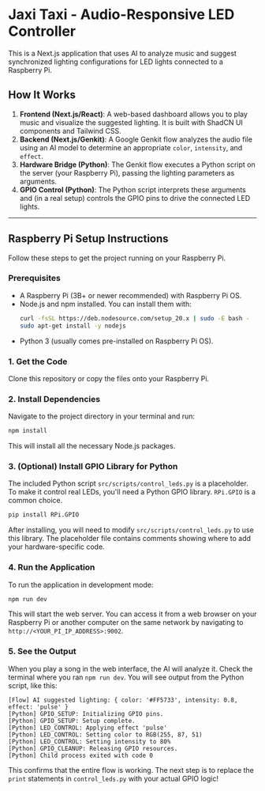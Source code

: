 # Jaxi Taxi - Audio-Responsive LED Controller

This is a Next.js application that uses AI to analyze music and suggest synchronized lighting configurations for LED lights connected to a Raspberry Pi.

## How It Works

1.  **Frontend (Next.js/React)**: A web-based dashboard allows you to play music and visualize the suggested lighting. It is built with ShadCN UI components and Tailwind CSS.
2.  **Backend (Next.js/Genkit)**: A Google Genkit flow analyzes the audio file using an AI model to determine an appropriate `color`, `intensity`, and `effect`.
3.  **Hardware Bridge (Python)**: The Genkit flow executes a Python script on the server (your Raspberry Pi), passing the lighting parameters as arguments.
4.  **GPIO Control (Python)**: The Python script interprets these arguments and (in a real setup) controls the GPIO pins to drive the connected LED lights.

---

## Raspberry Pi Setup Instructions

Follow these steps to get the project running on your Raspberry Pi.

### Prerequisites

*   A Raspberry Pi (3B+ or newer recommended) with Raspberry Pi OS.
*   Node.js and npm installed. You can install them with:
    ```bash
    curl -fsSL https://deb.nodesource.com/setup_20.x | sudo -E bash -
    sudo apt-get install -y nodejs
    ```
*   Python 3 (usually comes pre-installed on Raspberry Pi OS).

### 1. Get the Code

Clone this repository or copy the files onto your Raspberry Pi.

### 2. Install Dependencies

Navigate to the project directory in your terminal and run:

```bash
npm install
```

This will install all the necessary Node.js packages.

### 3. (Optional) Install GPIO Library for Python

The included Python script `src/scripts/control_leds.py` is a placeholder. To make it control real LEDs, you'll need a Python GPIO library. `RPi.GPIO` is a common choice.

```bash
pip install RPi.GPIO
```

After installing, you will need to modify `src/scripts/control_leds.py` to use this library. The placeholder file contains comments showing where to add your hardware-specific code.

### 4. Run the Application

To run the application in development mode:

```bash
npm run dev
```

This will start the web server. You can access it from a web browser on your Raspberry Pi or another computer on the same network by navigating to `http://<YOUR_PI_IP_ADDRESS>:9002`.

### 5. See the Output

When you play a song in the web interface, the AI will analyze it. Check the terminal where you ran `npm run dev`. You will see output from the Python script, like this:

```
[Flow] AI suggested lighting: { color: '#FF5733', intensity: 0.8, effect: 'pulse' }
[Python] GPIO_SETUP: Initializing GPIO pins.
[Python] GPIO_SETUP: Setup complete.
[Python] LED_CONTROL: Applying effect 'pulse'
[Python] LED_CONTROL: Setting color to RGB(255, 87, 51)
[Python] LED_CONTROL: Setting intensity to 80%
[Python] GPIO_CLEANUP: Releasing GPIO resources.
[Python] Child process exited with code 0
```

This confirms that the entire flow is working. The next step is to replace the `print` statements in `control_leds.py` with your actual GPIO logic!
